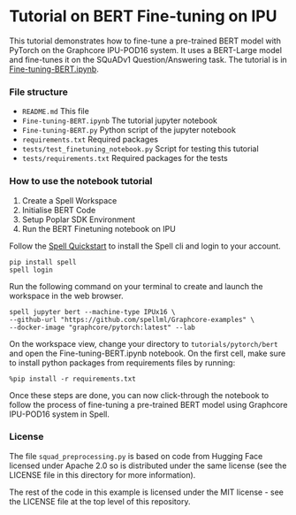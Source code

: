 Tutorial on BERT Fine-tuning on IPU
===================================

This tutorial demonstrates how to fine-tune a pre-trained BERT model with PyTorch on the Graphcore IPU-POD16 system. It uses a BERT-Large model and fine-tunes it on the SQuADv1 Question/Answering task. The tutorial is in [Fine-tuning-BERT.ipynb](./Fine-tuning-BERT.ipynb).

### File structure

* `README.md` This file
* `Fine-tuning-BERT.ipynb` The tutorial jupyter notebook
* `Fine-tuning-BERT.py` Python script of the jupyter notebook
* `requirements.txt` Required packages
* `tests/test_finetuning_notebook.py` Script for testing this tutorial
* `tests/requirements.txt` Required packages for the tests

### How to use the notebook tutorial

1.	Create a Spell Workspace
2.	Initialise BERT Code
3.	Setup Poplar SDK Environment
4.	Run the BERT Finetuning notebook on IPU

Follow the [Spell Quickstart](https://spell.ml/docs/quickstart/) to install the Spell cli and login to your account.

```
pip install spell
spell login
```

Run the following command on your terminal to create and launch the workspace in the web browser.
```
spell jupyter bert --machine-type IPUx16 \
--github-url "https://github.com/spellml/Graphcore-examples" \
--docker-image "graphcore/pytorch:latest" --lab
```

On the workspace view, change your directory to `tutorials/pytorch/bert` and open the Fine-tuning-BERT.ipynb notebook.
On the first cell, make sure to  install python packages from requirements files by running:

`%pip install -r requirements.txt`

Once these steps are done, you can now click-through the notebook to follow the process of fine-tuning a pre-trained BERT model using Graphcore IPU-POD16 system in Spell.

### License

The file `squad_preprocessing.py` is based on code from Hugging Face licensed under Apache 2.0 so is distributed under the same license (see the LICENSE file in this directory for more information).

The rest of the code in this example is licensed under the MIT license - see the LICENSE file at the top level of this repository.

